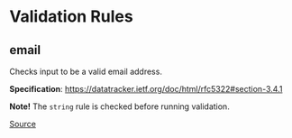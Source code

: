 # Validation Rules

## email

Checks input to be a valid email address.

**Specification**: https://datatracker.ietf.org/doc/html/rfc5322#section-3.4.1

**Note!** The `string` rule is checked before running validation.

[Source](https://github.com/pustovitDmytro/cottus.git/blob/108ca3df6b440d005d2adbb55591f9677669ee3a/src/rules/email.js#L41)
